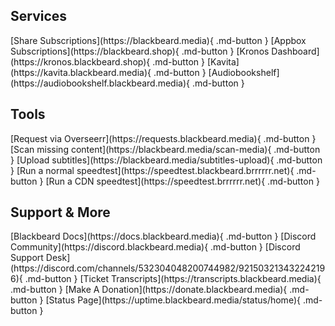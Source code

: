 ## Services

<div class="grid cards" markdown>
[Share Subscriptions](https://blackbeard.media){ .md-button }
[Appbox Subscriptions](https://blackbeard.shop){ .md-button }
[Kronos Dashboard](https://kronos.blackbeard.shop){ .md-button }
[Kavita](https://kavita.blackbeard.media){ .md-button }
[Audiobookshelf](https://audiobookshelf.blackbeard.media){ .md-button }
</div>

## Tools

<div class="grid cards" markdown>
[Request via Overseerr](https://requests.blackbeard.media){ .md-button }
[Scan missing content](https://blackbeard.media/scan-media){ .md-button }
[Upload subtitles](https://blackbeard.media/subtitles-upload){ .md-button }
[Run a normal speedtest](https://speedtest.blackbeard.brrrrrr.net){ .md-button }
[Run a CDN speedtest](https://speedtest.brrrrrr.net){ .md-button }
</div>

## Support & More

<div class="grid cards" markdown>
[Blackbeard Docs](https://docs.blackbeard.media){ .md-button }
[Discord Community](https://discord.blackbeard.media){ .md-button }
[Discord Support Desk](https://discord.com/channels/532304048200744982/921503213432242196){ .md-button }
[Ticket Transcripts](https://transcripts.blackbeard.media){ .md-button }
[Make A Donation](https://donate.blackbeard.media){ .md-button }
[Status Page](https://uptime.blackbeard.media/status/home){ .md-button }
</div>
